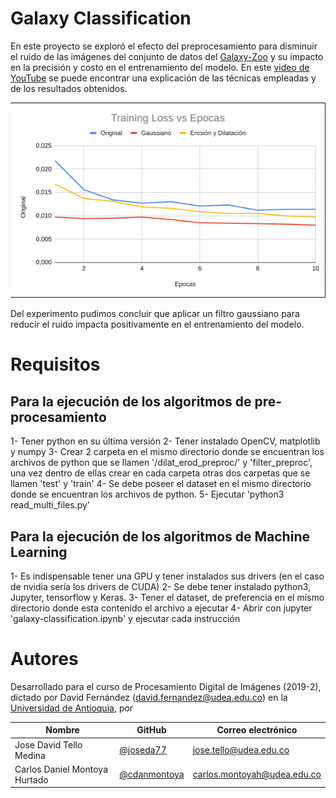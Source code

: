 # Galaxy Classification

En este proyecto se exploró el efecto del preprocesamiento para disminuir el ruido de las imágenes del conjunto de datos del [Galaxy-Zoo](https://www.kaggle.com/c/galaxy-zoo-the-galaxy-challenge) y su impacto en la precisión y costo en el entrenamiento del modelo. En este [video de YouTube](https://www.youtube.com/watch?v=qqiEUqKTnmM&feature=youtu.be) se puede encontrar una explicación de las técnicas empleadas y de los resultados obtenidos.

![](/img/training-loss.png)

Del experimento pudimos concluir que aplicar un filtro gaussiano para reducir el ruido impacta positivamente en el entrenamiento del modelo.


# Requisitos

## Para la ejecución de los algoritmos de pre-procesamiento
1- Tener python en su última versión
2- Tener instalado OpenCV, matplotlib y numpy
3- Crear 2 carpeta en el mismo directorio donde se encuentran los archivos de python que se llamen '/dilat_erod_preproc/' y 'filter_preproc', una vez dentro de ellas crear en cada carpeta otras dos carpetas que se llamen 'test' y 'train'
4- Se debe poseer el dataset en el mismo directorio donde se encuentran los archivos de python.
5- Ejecutar 'python3 read_multi_files.py'

## Para la ejecución de los algoritmos de Machine Learning
1- Es indispensable tener una GPU y tener instalados sus drivers (en el caso de nvidia sería los drivers de CUDA)
2- Se debe tener instalado python3, Jupyter, tensorflow y Keras.
3- Tener el dataset, de preferencia en el mismo directorio donde esta contenido el archivo a ejecutar
4- Abrir con jupyter 'galaxy-classification.ipynb' y ejecutar cada instrucción

# Autores 

Desarrollado para el curso de Procesamiento Digital de Imágenes (2019-2), dictado por David Fernández (david.fernandez@udea.edu.co) en la [Universidad de Antioquia](http://udea.edu.co/), por 

| Nombre | GitHub | Correo electrónico |
|---|---| ---|
|Jose David Tello Medina | [@joseda77](https://github.com/joseda77) |  jose.tello@udea.edu.co |
| Carlos Daniel Montoya Hurtado | [@cdanmontoya](https://github.com/cdanmontoya) | carlos.montoyah@udea.edu.co |
